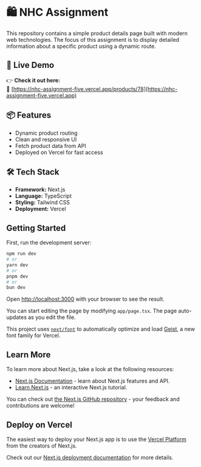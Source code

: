 # 🛍️ NHC Assignment

This repository contains a simple product details page built with modern web technologies. The focus of this assignment is to display detailed information about a specific product using a dynamic route.

## 🚀 Live Demo

👉 **Check it out here:**  
🔗 [https://nhc-assignment-five.vercel.app/products/78](https://nhc-assignment-five.vercel.app)

## 📦 Features

- Dynamic product routing
- Clean and responsive UI
- Fetch product data from API
- Deployed on Vercel for fast access

## 🛠️ Tech Stack

- **Framework:** Next.js  
- **Language:** TypeScript  
- **Styling:** Tailwind CSS  
- **Deployment:** Vercel
## Getting Started

First, run the development server:

```bash
npm run dev
# or
yarn dev
# or
pnpm dev
# or
bun dev
```

Open [http://localhost:3000](http://localhost:3000) with your browser to see the result.

You can start editing the page by modifying `app/page.tsx`. The page auto-updates as you edit the file.

This project uses [`next/font`](https://nextjs.org/docs/app/building-your-application/optimizing/fonts) to automatically optimize and load [Geist](https://vercel.com/font), a new font family for Vercel.

## Learn More

To learn more about Next.js, take a look at the following resources:

- [Next.js Documentation](https://nextjs.org/docs) - learn about Next.js features and API.
- [Learn Next.js](https://nextjs.org/learn) - an interactive Next.js tutorial.

You can check out [the Next.js GitHub repository](https://github.com/vercel/next.js) - your feedback and contributions are welcome!

## Deploy on Vercel

The easiest way to deploy your Next.js app is to use the [Vercel Platform](https://vercel.com/new?utm_medium=default-template&filter=next.js&utm_source=create-next-app&utm_campaign=create-next-app-readme) from the creators of Next.js.

Check out our [Next.js deployment documentation](https://nextjs.org/docs/app/building-your-application/deploying) for more details.
